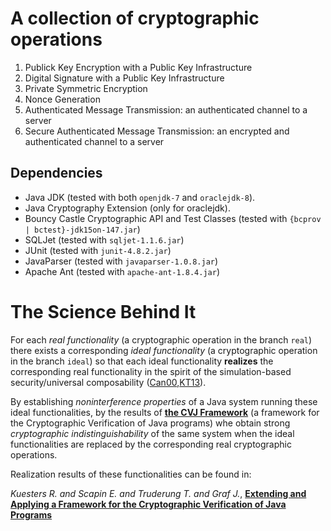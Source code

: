 # A collection of cryptographic operations

1. Publick Key Encryption with a Public Key Infrastructure
2. Digital Signature with a Public Key Infrastructure
3. Private Symmetric Encryption
4. Nonce Generation
5. Authenticated Message Transmission: an authenticated channel to a server
6. Secure Authenticated Message Transmission: an encrypted and authenticated channel to a server



## Dependencies

* Java JDK (tested with both `openjdk-7` and `oraclejdk-8`).
* Java Cryptography Extension (only for oraclejdk).
* Bouncy Castle Cryptographic API and Test Classes (tested with `{bcprov | bctest}-jdk15on-147.jar`)
* SQLJet (tested with `sqljet-1.1.6.jar`)
* JUnit (tested with `junit-4.8.2.jar`)
* JavaParser (tested with `javaparser-1.0.8.jar`)
* Apache Ant (tested with `apache-ant-1.8.4.jar`)




# The Science Behind It

For each *real functionality* (a cryptographic operation in the branch
`real`) there exists a corresponding *ideal functionality* (a
cryptographic operation in the branch `ideal`) so that each ideal
functionality **realizes** the corresponding real functionality in the
spirit of the simulation-based security/universal composability ([Can00][4],[KT13][3]).

By establishing *noninterference properties* of a Java system running
these ideal functionalities, by the results of **[the CVJ
Framework][1]** (a framework for the Cryptographic Verification of Java
programs) whe obtain strong *cryptographic indistinguishability* of the
same system when the ideal functionalities are replaced by the
corresponding real cryptographic operations.


Realization results of these functionalities can be found in:

*Kuesters R. and Scapin E. and Truderung T. and Graf J.*,
**[Extending and Applying a Framework for the Cryptographic Verification of Java Programs][2]**



[1]: https://eprint.iacr.org/2012/153 
[2]: https://eprint.iacr.org/2014/038 
[3]: https://eprint.iacr.org/2013/025
[4]: https://eprint.iacr.org/2000/067
